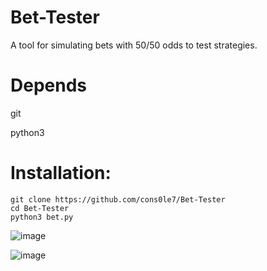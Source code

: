 # Bet-Tester
A tool for simulating bets with 50/50 odds to test strategies.


# Depends 
git 

python3


# Installation: 

``` 
git clone https://github.com/cons0le7/Bet-Tester 
cd Bet-Tester
python3 bet.py 
``` 

![image](https://github.com/user-attachments/assets/2179fa44-28dc-47ef-ac9b-c6510439a3c5)

![image](https://github.com/user-attachments/assets/3c865a7d-8ecd-4bef-ba61-36534fb47182)

